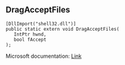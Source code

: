 ## DragAcceptFiles

```
[DllImport("shell32.dll")]
public static extern void DragAcceptFiles(
   IntPtr hwnd,
   bool fAccept
);
```

Microsoft documentation: [Link](https://docs.microsoft.com/en-us/windows/win32/api/shellapi/nf-shellapi-dragacceptfiles)
